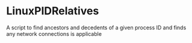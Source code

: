 # LinuxPIDRelatives
A script to find ancestors and decedents of a given process ID and finds any network connections is applicable
